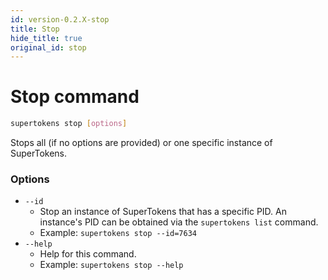 ```yaml
---
id: version-0.2.X-stop
title: Stop
hide_title: true
original_id: stop
---
```


# Stop command

```bash
supertokens stop [options]
```
Stops all (if no options are provided) or one specific instance of SuperTokens.

### Options
- ```--id```
    - Stop an instance of SuperTokens that has a specific PID. An instance's PID can be obtained via the ```supertokens list``` command.
    - Example: ```supertokens stop --id=7634```
- ```--help```
    - Help for this command.
    - Example: ```supertokens stop --help```